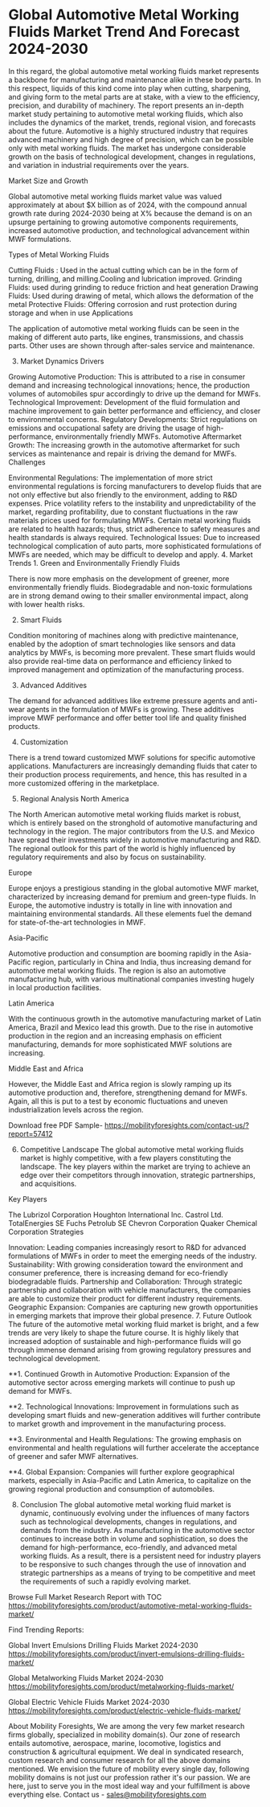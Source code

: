 # Global Automotive Metal Working Fluids Market  Trend And Forecast 2024-2030 #
In this regard, the global automotive metal working fluids market represents a backbone for manufacturing and maintenance alike in these body parts. In this respect, liquids of this kind come into play when cutting, sharpening, and giving form to the metal parts are at stake, with a view to the efficiency, precision, and durability of machinery. The report presents an in-depth market study pertaining to automotive metal working fluids, which also includes the dynamics of the market, trends, regional vision, and forecasts about the future.
Automotive is a highly structured industry that requires advanced machinery and high degree of precision, which can be possible only with metal working fluids. The market has undergone considerable growth on the basis of technological development, changes in regulations, and variation in industrial requirements over the years.

Market Size and Growth

Global automotive metal working fluids market value was valued approximately at about $X billion as of 2024, with the compound annual growth rate during 2024-2030 being at X% because the demand is on an upsurge pertaining to growing automotive components requirements, increased automotive production, and technological advancement within MWF formulations.

Types of Metal Working Fluids

Cutting Fluids : Used in the actual cutting which can be in the form of turning, drilling, and milling.Cooling and lubrication improved.
Grinding Fluids: used during grinding to reduce friction and heat generation
Drawing Fluids: Used during drawing of metal, which allows the deformation of the metal
Protective Fluids: Offering corrosion and rust protection during storage and when in use
Applications

The application of automotive metal working fluids can be seen in the making of different auto parts, like engines, transmissions, and chassis parts. Other uses are shown through after-sales service and maintenance.

3. Market Dynamics
Drivers

Growing Automotive Production: This is attributed to a rise in consumer demand and increasing technological innovations; hence, the production volumes of automobiles spur accordingly to drive up the demand for MWFs.
Technological Improvement: Development of the fluid formulation and machine improvement to gain better performance and efficiency, and closer to environmental concerns.
Regulatory Developments: Strict regulations on emissions and occupational safety are driving the usage of high-performance, environmentally friendly MWFs.
Automotive Aftermarket Growth: The increasing growth in the automotive aftermarket for such services as maintenance and repair is driving the demand for MWFs.
Challenges

Environmental Regulations: The implementation of more strict environmental regulations is forcing manufacturers to develop fluids that are not only effective but also friendly to the environment, adding to R&D expenses.
Price volatility refers to the instability and unpredictability of the market, regarding profitability, due to constant fluctuations in the raw materials prices used for formulating MWFs. Certain metal working fluids are related to health hazards; thus, strict adherence to safety measures and health standards is always required. Technological Issues: Due to increased technological complication of auto parts, more sophisticated formulations of MWFs are needed, which may be difficult to develop and apply. 4. Market Trends 1. Green and Environmentally Friendly Fluids

There is now more emphasis on the development of greener, more environmentally friendly fluids. Biodegradable and non-toxic formulations are in strong demand owing to their smaller environmental impact, along with lower health risks.

2. Smart Fluids

Condition monitoring of machines along with predictive maintenance, enabled by the adoption of smart technologies like sensors and data analytics by MWFs, is becoming more prevalent. These smart fluids would also provide real-time data on performance and efficiency linked to improved management and optimization of the manufacturing process.

3. Advanced Additives

The demand for advanced additives like extreme pressure agents and anti-wear agents in the formulation of MWFs is growing. These additives improve MWF performance and offer better tool life and quality finished products.

4. Customization

There is a trend toward customized MWF solutions for specific automotive applications. Manufacturers are increasingly demanding fluids that cater to their production process requirements, and hence, this has resulted in a more customized offering in the marketplace.

5. Regional Analysis
North America

The North American automotive metal working fluids market is robust, which is entirely based on the stronghold of automotive manufacturing and technology in the region. The major contributors from the U.S. and Mexico have spread their investments widely in automotive manufacturing and R&D. The regional outlook for this part of the world is highly influenced by regulatory requirements and also by focus on sustainability.

Europe

Europe enjoys a prestigious standing in the global automotive MWF market, characterized by increasing demand for premium and green-type fluids. In Europe, the automotive industry is totally in line with innovation and maintaining environmental standards. All these elements fuel the demand for state-of-the-art technologies in MWF.

Asia-Pacific

Automotive production and consumption are booming rapidly in the Asia-Pacific region, particularly in China and India, thus increasing demand for automotive metal working fluids. The region is also an automotive manufacturing hub, with various multinational companies investing hugely in local production facilities.

Latin America

With the continuous growth in the automotive manufacturing market of Latin America, Brazil and Mexico lead this growth. Due to the rise in automotive production in the region and an increasing emphasis on efficient manufacturing, demands for more sophisticated MWF solutions are increasing.

Middle East and Africa

However, the Middle East and Africa region is slowly ramping up its automotive production and, therefore, strengthening demand for MWFs. Again, all this is put to a test by economic fluctuations and uneven industrialization levels across the region.

Download free PDF Sample- https://mobilityforesights.com/contact-us/?report=57412

6. Competitive Landscape
The global automotive metal working fluids market is highly competitive, with a few players constituting the landscape. The key players within the market are trying to achieve an edge over their competitors through innovation, strategic partnerships, and acquisitions.

Key Players

The Lubrizol Corporation
Houghton International Inc.
Castrol Ltd.
TotalEnergies SE
Fuchs Petrolub SE
Chevron Corporation
Quaker Chemical Corporation
Strategies

Innovation: Leading companies increasingly resort to R&D for advanced formulations of MWFs in order to meet the emerging needs of the industry.
Sustainability: With growing consideration toward the environment and consumer preference, there is increasing demand for eco-friendly biodegradable fluids.
Partnership and Collaboration: Through strategic partnership and collaboration with vehicle manufacturers, the companies are able to customize their product for different industry requirements.
Geographic Expansion: Companies are capturing new growth opportunities in emerging markets that improve their global presence.
7. Future Outlook
The future of the automotive metal working fluid market is bright, and a few trends are very likely to shape the future course. It is highly likely that increased adoption of sustainable and high-performance fluids will go through immense demand arising from growing regulatory pressures and technological development.

**1. Continued Growth in Automotive Production: Expansion of the automotive sector across emerging markets will continue to push up demand for MWFs.

**2. Technological Innovations: Improvement in formulations such as developing smart fluids and new-generation additives will further contribute to market growth and improvement in the manufacturing process.

**3. Environmental and Health Regulations: The growing emphasis on environmental and health regulations will further accelerate the acceptance of greener and safer MWF alternatives.

**4. Global Expansion: Companies will further explore geographical markets, especially in Asia-Pacific and Latin America, to capitalize on the growing regional production and consumption of automobiles.

8. Conclusion
The global automotive metal working fluid market is dynamic, continuously evolving under the influences of many factors such as technological developments, changes in regulations, and demands from the industry. As manufacturing in the automotive sector continues to increase both in volume and sophistication, so does the demand for high-performance, eco-friendly, and advanced metal working fluids. As a result, there is a persistent need for industry players to be responsive to such changes through the use of innovation and strategic partnerships as a means of trying to be competitive and meet the requirements of such a rapidly evolving market.


Browse Full Market Research Report with TOC https://mobilityforesights.com/product/automotive-metal-working-fluids-market/

Find Trending Reports:


Global Invert Emulsions Drilling Fluids Market 2024-2030 https://mobilityforesights.com/product/invert-emulsions-drilling-fluids-market/


Global Metalworking Fluids Market 2024-2030 https://mobilityforesights.com/product/metalworking-fluids-market/

Global Electric Vehicle Fluids Market 2024-2030 https://mobilityforesights.com/product/electric-vehicle-fluids-market/


About Mobility Foresights,
We are among the very few market research firms globally, specialized in mobility domain(s). Our zone of research entails automotive, aerospace, marine, locomotive, logistics and construction & agricultural equipment. We deal in syndicated research, custom research and consumer research for all the above domains mentioned.
We envision the future of mobility every single day, following mobility domains is not just our profession rather it's our passion. We are here, just to serve you in the most ideal way and your fulfillment is above everything else. Contact us -  sales@mobilityforesights.com 

